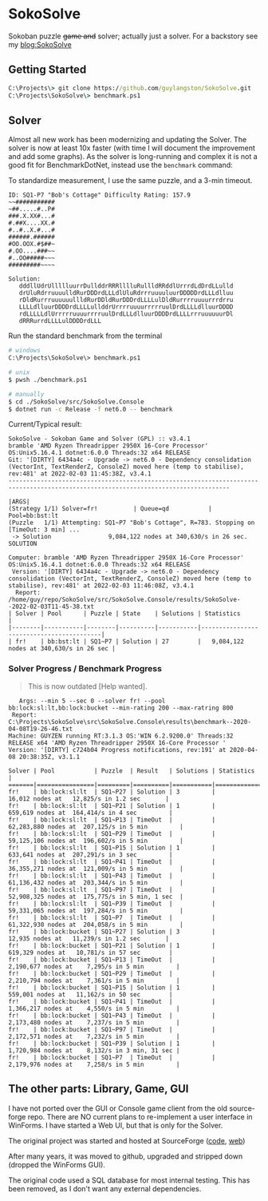# SokoSolve
Sokoban puzzle ~~game and~~ solver; actually just a solver. For a backstory see my [blog:SokoSolve](https://www.guylangston.net/Blog/Article/SokoSolve)

## Getting Started

```cmd
C:\Projects\> git clone https://github.com/guylangston/SokoSolve.git
C:\Projects\SokoSolve\> benchmark.ps1
```
## Solver

Almost all new work has been modernizing and updating the Solver. The solver is now at least 10x faster (with time I will document the improvement and add some graphs).  As the solver is long-running and complex it is not a good fit for BenchmarkDotNet, instead use the ``benchmark`` command:

To standardize measurement, I use the same puzzle, and a 3-min timeout.
```
ID: SQ1-P7 "Bob's Cottage" Difficulty Rating: 157.9
~~###########
~##.....#..P#
###.X.XX#...#
#.##X....XX.#
#..#..X.#...#
######.######
#OO.OOX.#$##~
#.OO....###~~
#..OO#####~~~
#########~~~~

Solution:
   dddllUdrUllllluurrDullddrRRRlllluRullldRRddlUrrrdLdDrdLLulld
   drUluRdrruuuulldRurDDDrdLLLdlUluRdrrruuuuluurDDDDDrdLLLdlluu
   rDldRurrruuuuuullldRurDDldRurDDDrdLLLLulDldRurrrruuuurrrdrru
   LLLLdlluurDDDDrdLLLLullddrUrrrruuuurrrrruulDrdLLLLdlluurDDDD
   rdLLLLLdlUrrrrruuuurrrruulDrdLLLdlluurDDDDrdLLLLrrruuuuuurDl
   dRRRurrdLLLLulDDDDrdLLL

```

Run the standard benchmark from the terminal

```sh
# windows
C:\Projects\SokoSolve\> benchmark.ps1

# unix
$ pwsh ./benchmark.ps1

# manually
$ cd ./SokoSolve/src/SokoSolve.Console
$ dotnet run -c Release -f net6.0 -- benchmark
```

Current/Typical result:
```
SokoSolve - Sokoban Game and Solver (GPL) :: v3.4.1
bramble 'AMD Ryzen Threadripper 2950X 16-Core Processor' OS:Unix5.16.4.1 dotnet:6.0.0 Threads:32 x64 RELEASE
Git: '[DIRTY] 6434a4c - Upgrade -> net6.0 - Dependency consolidation (VectorInt, TextRenderZ, ConsoleZ) moved here (temp to stabilise), rev:481' at 2022-02-03 11:45:38Z, v3.4.1
------------------------------------------------------------------------------------------------------------------------------------

|ARGS|
(Strategy 1/1) Solver=fr!          | Queue=qd           | Pool=bb:bst:lt
(Puzzle   1/1) Attempting: SQ1~P7 "Bob's Cottage", R=783. Stopping on [TimeOut: 3 min] ...
 -> Solution                9,084,122 nodes at 340,630/s in 26 sec. SOLUTION

Computer: bramble 'AMD Ryzen Threadripper 2950X 16-Core Processor' OS:Unix5.16.4.1 dotnet:6.0.0 Threads:32 x64 RELEASE
 Version: '[DIRTY] 6434a4c - Upgrade -> net6.0 - Dependency consolidation (VectorInt, TextRenderZ, ConsoleZ) moved here (temp to stabilise), rev:481' at 2022-02-03 11:46:08Z, v3.4.1
  Report: /home/guy/repo/SokoSolve/src/SokoSolve.Console/results/SokoSolve--2022-02-03T11-45-38.txt
| Solver | Pool      | Puzzle | State    | Solutions | Statistics                               |
|--------|-----------|--------|----------|-----------|------------------------------------------|
| fr!    | bb:bst:lt | SQ1~P7 | Solution | 27        |   9,084,122 nodes at 340,630/s in 26 sec |

```

### Solver Progress / Benchmark Progress

> This is now outdated [Help wanted].

```
   Args: --min 5 --sec 0 --solver fr! --pool bb:lock:sl:lt,bb:lock:bucket --min-rating 200 --max-ratring 800
 Report: C:\Projects\SokoSolve\src\SokoSolve.Console\results\benchmark--2020-04-08T19-26-46.txt
Machine: GUYZEN running RT:3.1.3 OS:'WIN 6.2.9200.0' Threads:32 RELEASE x64 'AMD Ryzen Threadripper 2950X 16-Core Processor '
Version: '[DIRTY] c724b04 Progress notifications, rev:191' at 2020-04-08 20:38:35Z, v3.1.1

Solver | Pool           | Puzzle  | Result   | Solutions | Statistics                                        |
=======|================|=========|==========|===========|===================================================|=
fr!    | bb:lock:sl:lt  | SQ1~P27 | Solution | 3         |       16,012 nodes at   12,825/s in 1.2 sec       |
fr!    | bb:lock:sl:lt  | SQ1~P21 | Solution | 1         |      659,619 nodes at  164,414/s in 4 sec         |
fr!    | bb:lock:sl:lt  | SQ1~P13 | TimeOut  |           |   62,283,880 nodes at  207,125/s in 5 min         |
fr!    | bb:lock:sl:lt  | SQ1~P29 | TimeOut  |           |   59,125,106 nodes at  196,602/s in 5 min         |
fr!    | bb:lock:sl:lt  | SQ1~P15 | Solution | 1         |      633,641 nodes at  207,291/s in 3 sec         |
fr!    | bb:lock:sl:lt  | SQ1~P41 | TimeOut  |           |   36,355,271 nodes at  121,009/s in 5 min         |
fr!    | bb:lock:sl:lt  | SQ1~P43 | TimeOut  |           |   61,136,432 nodes at  203,344/s in 5 min         |
fr!    | bb:lock:sl:lt  | SQ1~P97 | TimeOut  |           |   52,908,325 nodes at  175,775/s in 5 min, 1 sec  |
fr!    | bb:lock:sl:lt  | SQ1~P39 | TimeOut  |           |   59,331,065 nodes at  197,284/s in 5 min         |
fr!    | bb:lock:sl:lt  | SQ1~P7  | TimeOut  |           |   61,322,930 nodes at  204,058/s in 5 min         |
fr!    | bb:lock:bucket | SQ1~P27 | Solution | 3         |       12,935 nodes at   11,239/s in 1.2 sec       |
fr!    | bb:lock:bucket | SQ1~P21 | Solution | 1         |      619,329 nodes at   10,781/s in 57 sec        |
fr!    | bb:lock:bucket | SQ1~P13 | TimeOut  |           |    2,190,677 nodes at    7,295/s in 5 min         |
fr!    | bb:lock:bucket | SQ1~P29 | TimeOut  |           |    2,210,794 nodes at    7,361/s in 5 min         |
fr!    | bb:lock:bucket | SQ1~P15 | Solution | 1         |      559,001 nodes at   11,162/s in 50 sec        |
fr!    | bb:lock:bucket | SQ1~P41 | TimeOut  |           |    1,366,217 nodes at    4,550/s in 5 min         |
fr!    | bb:lock:bucket | SQ1~P43 | TimeOut  |           |    2,173,480 nodes at    7,237/s in 5 min         |
fr!    | bb:lock:bucket | SQ1~P97 | TimeOut  |           |    2,172,571 nodes at    7,232/s in 5 min         |
fr!    | bb:lock:bucket | SQ1~P39 | Solution | 1         |    1,720,984 nodes at    8,132/s in 3 min, 31 sec |
fr!    | bb:lock:bucket | SQ1~P7  | TimeOut  |           |    2,179,976 nodes at    7,258/s in 5 min         |
```

## The other parts: Library, Game, GUI

I have not ported over the GUI or Console game client from the old source-forge repo. There are NO current plans to re-implement a user interface in WinForms. I have started a Web UI, but that is only for the Solver.

The original project was started and hosted at SourceForge ([code](https://sourceforge.net/projects/sokosolve/), [web](https://web.archive.org/web/20180315141727/http://sokosolve.sourceforge.net/))

After many years, it was moved to github, upgraded and stripped down (dropped the WinForms GUI).

The original code used a SQL database for most internal testing. This has been removed, as I don't want any external dependencies.
